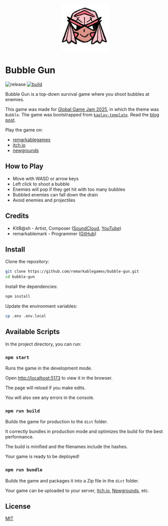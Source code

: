 <p align="center">
  <img src="https://github.com/remarkablegames/bubble-gun/blob/master/public/logo.png" alt="Bubble Gun">
</p>

# Bubble Gun

![release](https://img.shields.io/github/v/release/remarkablegames/bubble-gun)
[![build](https://github.com/remarkablegames/bubble-gun/actions/workflows/build.yml/badge.svg)](https://github.com/remarkablegames/bubble-gun/actions/workflows/build.yml)

Bubble Gun is a top-down survival game where you shoot bubbles at enemies.

This game was made for [Global Game Jam 2025](https://globalgamejam.org/games/2025/kiki-and-boba-4), in which the theme was `Bubble`. The game was bootstrapped from [`kaplay-template`](https://github.com/remarkablegames/kaplay-template). Read the [blog post](https://remarkablegames.org/posts/bubble-gun/).

Play the game on:

- [remarkablegames](https://remarkablegames.org/bubble-gun)
- [itch.io](https://remarkablegames.itch.io/bubble-gun)
- [newgrounds](https://www.newgrounds.com/portal/view/966187)

## How to Play

- Move with WASD or arrow keys
- Left click to shoot a bubble
- Enemies will pop if they get hit with too many bubbles
- Bubbled enemies can fall down the drain
- Avoid enemies and projectiles

## Credits

- KitB@sh - Artist, Composer ([SoundCloud](https://soundcloud.com/k1tb4sh), [YouTube](https://www.youtube.com/@kitbash52))
- remarkablemark - Programmer ([GitHub](https://github.com/remarkablemark))

## Install

Clone the repository:

```sh
git clone https://github.com/remarkablegames/bubble-gun.git
cd bubble-gun
```

Install the dependencies:

```sh
npm install
```

Update the environment variables:

```sh
cp .env .env.local
```

## Available Scripts

In the project directory, you can run:

### `npm start`

Runs the game in the development mode.

Open [http://localhost:5173](http://localhost:5173) to view it in the browser.

The page will reload if you make edits.

You will also see any errors in the console.

### `npm run build`

Builds the game for production to the `dist` folder.

It correctly bundles in production mode and optimizes the build for the best performance.

The build is minified and the filenames include the hashes.

Your game is ready to be deployed!

### `npm run bundle`

Builds the game and packages it into a Zip file in the `dist` folder.

Your game can be uploaded to your server, [Itch.io](https://itch.io/), [Newgrounds](https://www.newgrounds.com/), etc.

## License

[MIT](LICENSE)
